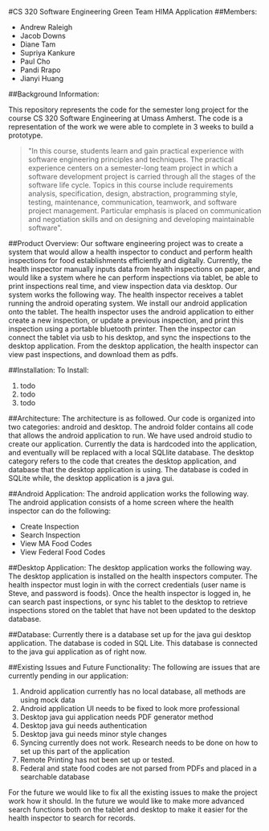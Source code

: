#CS 320 Software Engineering
Green Team HIMA Application
##Members:
- Andrew Raleigh
- Jacob Downs
- Diane Tam
- Supriya Kankure
- Paul Cho
- Pandi Rrapo
- Jianyi Huang

##Background Information:

This repository represents the code for the semester long project for the course CS 320 Software Engineering at Umass Amherst.
The code is a representation of the work we were able to complete in 3 weeks to build a prototype.

> "In this course, students learn and gain practical experience with software engineering principles and techniques. The practical experience centers on a semester-long team project in which a software development project is carried through all the stages of the software life cycle. Topics in this course include requirements analysis, specification, design, abstraction, programming style, testing, maintenance, communication, teamwork, and software project management. Particular emphasis is placed on communication and negotiation skills and on designing and developing maintainable software".


##Product Overview:
Our software engineering project was to create a system that would allow a health inspector to conduct and perform health inspections
for food establishments efficiently and digitally. Currently, the health inspector manually inputs data from health inspections on paper,
and would like a system where he can perform inspections via tablet, be able to print inspections real time, and view inspection data via
desktop. Our system works the following way. The health inspector receives a tablet running the android operating system. We install our
android application onto the tablet. The health inspector uses the android application to either create a new inspection, or update a previous inspection, and print this inspection using a portable bluetooth printer. Then the inspector can connect the tablet via usb to his desktop, and sync the inspections to the desktop application. From the desktop application, the health inspector can view past inspections, and download them as pdfs.

##Installation:
To Install:

1. todo
2. todo
3. todo



##Architecture:
The architecture is as followed. Our code is organized into two categories: android and desktop. The android folder contains all code that allows the android application to run. We have used android studio to create our application. Currently the data is hardcoded into the application, and eventually will be replaced with a local SQLlite database. The desktop category refers to the code that creates the desktop application, and database that the desktop application is using. The database is coded in SQLite while, the desktop application is a java gui.


##Android Application:
The android application works the following way. The android application consists of a home screen where the health inspector can do the following:

- Create Inspection
- Search Inspection
- View MA Food Codes
- View Federal Food Codes


##Desktop Application:
The desktop application works the following way. The desktop application is installed on the health inspectors computer. The health inspector must login in with the correct credentials (user name is Steve, and password is foods). Once the health inspector is logged in, he can search past inspections, or sync his tablet to the desktop to retrieve inspections stored on the tablet that have not been updated to the desktop database.

##Database:
Currently there is a database set up for the java gui desktop application. The database is coded in SQL Lite. This database is connected to the java gui application as of right now.

##Existing Issues and Future Functionality:
The following are issues that are currently pending in our application:

 1. Android application currently has no local database, all methods are using mock data
 2. Android application UI needs to be fixed to look more professional
 3. Desktop java gui application needs PDF generator method
 4. Desktop java gui needs authentication
 5. Desktop java gui needs minor style changes
 6. Syncing currently does not work. Research needs to be done on how to set up this part of the application
 7.  Remote Printing has not been set up or tested.
 8. Federal and state food codes are not parsed from PDFs and placed in a searchable database


 For the future we would like to fix all the existing issues to make the project work how it should. In the future we would like to make more advanced search functions both on the tablet and desktop to make it easier for the health inspector to search for records.
